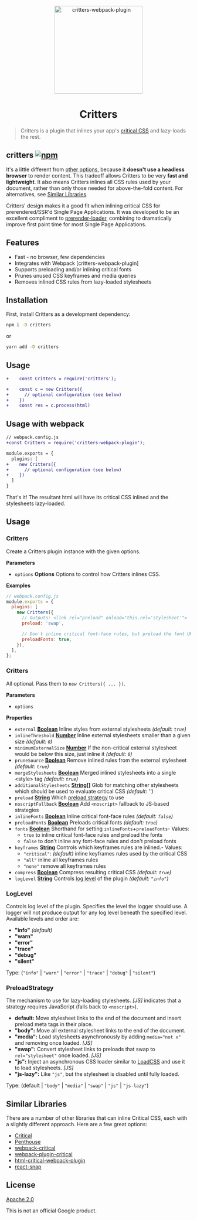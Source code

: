 <p align="center">
  <img src="https://i.imgur.com/J0jv1Sz.png" width="240" height="240" alt="critters-webpack-plugin">
  <h1 align="center">Critters</h1>
</p>

> Critters is a plugin that inlines your app's [critical CSS] and lazy-loads the rest.

## critters [![npm](https://img.shields.io/npm/v/critters-webpack-plugin.svg?style=flat)](https://www.npmjs.org/package/critters)

It's a little different from [other options](#similar-libraries), because it **doesn't use a headless browser** to render content. This tradeoff allows Critters to be very **fast and lightweight**. It also means Critters inlines all CSS rules used by your document, rather than only those needed for above-the-fold content. For alternatives, see [Similar Libraries](#similar-libraries).

Critters' design makes it a good fit when inlining critical CSS for prerendered/SSR'd Single Page Applications. It was developed to be an excellent compliment to [prerender-loader](https://github.com/GoogleChromeLabs/prerender-loader), combining to dramatically improve first paint time for most Single Page Applications.

## Features

- Fast - no browser, few dependencies
- Integrates with Webpack [critters-webpack-plugin]
- Supports preloading and/or inlining critical fonts
- Prunes unused CSS keyframes and media queries
- Removes inlined CSS rules from lazy-loaded stylesheets

## Installation

First, install Critters as a development dependency:

```sh
npm i -D critters
```

or

```sh
yarn add -D critters
```

## Usage

```diff
+    const Critters = require('critters');

+    const c = new Critters({
+      // optional configuration (see below)
+    })
+    const res = c.process(html)
```

## Usage with webpack

```diff
// webpack.config.js
+const Critters = require('critters-webpack-plugin');

module.exports = {
  plugins: [
+    new Critters({
+      // optional configuration (see below)
+    })
  ]
}
```

That's it! The resultant html will have its critical CSS inlined and the stylesheets lazy-loaded.

## Usage

<!-- Generated by documentation.js. Update this documentation by updating the source code. -->

### Critters

Create a Critters plugin instance with the given options.

**Parameters**

- `options` **Options** Options to control how Critters inlines CSS.

**Examples**

```javascript
// webpack.config.js
module.exports = {
  plugins: [
    new Critters({
      // Outputs: <link rel="preload" onload="this.rel='stylesheet'">
      preload: 'swap',

      // Don't inline critical font-face rules, but preload the font URLs:
      preloadFonts: true,
    }),
  ],
};
```

### Critters

All optional. Pass them to `new Critters({ ... })`.

**Parameters**

- `options`

**Properties**

- `external` **[Boolean](https://developer.mozilla.org/docs/Web/JavaScript/Reference/Global_Objects/Boolean)** Inline styles from external stylesheets _(default: `true`)_
- `inlineThreshold` **[Number](https://developer.mozilla.org/docs/Web/JavaScript/Reference/Global_Objects/Number)** Inline external stylesheets smaller than a given size _(default: `0`)_
- `minimumExternalSize` **[Number](https://developer.mozilla.org/docs/Web/JavaScript/Reference/Global_Objects/Number)** If the non-critical external stylesheet would be below this size, just inline it _(default: `0`)_
- `pruneSource` **[Boolean](https://developer.mozilla.org/docs/Web/JavaScript/Reference/Global_Objects/Boolean)** Remove inlined rules from the external stylesheet _(default: `true`)_
- `mergeStylesheets` **[Boolean](https://developer.mozilla.org/docs/Web/JavaScript/Reference/Global_Objects/Boolean)** Merged inlined stylesheets into a
  single \<style\> tag _(default: `true`)_
- `additionalStylesheets` **[String[]](https://developer.mozilla.org/docs/Web/JavaScript/Reference/Global_Objects/String)** Glob for matching other stylesheets which should be used to evaluate critical CSS _(default: '')_
- `preload` **[String](https://developer.mozilla.org/docs/Web/JavaScript/Reference/Global_Objects/String)** Which [preload strategy](#preloadstrategy) to use
- `noscriptFallback` **[Boolean](https://developer.mozilla.org/docs/Web/JavaScript/Reference/Global_Objects/Boolean)** Add `<noscript>` fallback to JS-based strategies
- `inlineFonts` **[Boolean](https://developer.mozilla.org/docs/Web/JavaScript/Reference/Global_Objects/Boolean)** Inline critical font-face rules _(default: `false`)_
- `preloadFonts` **[Boolean](https://developer.mozilla.org/docs/Web/JavaScript/Reference/Global_Objects/Boolean)** Preloads critical fonts _(default: `true`)_
- `fonts` **[Boolean](https://developer.mozilla.org/docs/Web/JavaScript/Reference/Global_Objects/Boolean)** Shorthand for setting `inlineFonts`+`preloadFonts`- Values:
  - `true` to inline critical font-face rules and preload the fonts
  - `false` to don't inline any font-face rules and don't preload fonts
- `keyframes` **[String](https://developer.mozilla.org/docs/Web/JavaScript/Reference/Global_Objects/String)** Controls which keyframes rules are inlined.- Values:
  - `"critical"`: _(default)_ inline keyframes rules used by the critical CSS
  - `"all"` inline all keyframes rules
  - `"none"` remove all keyframes rules
- `compress` **[Boolean](https://developer.mozilla.org/docs/Web/JavaScript/Reference/Global_Objects/Boolean)** Compress resulting critical CSS _(default: `true`)_
- `logLevel` **[String](https://developer.mozilla.org/docs/Web/JavaScript/Reference/Global_Objects/String)** Controls [log level](#loglevel) of the plugin _(default: `"info"`)_

### LogLevel

Controls log level of the plugin. Specifies the level the logger should use. A logger will
not produce output for any log level beneath the specified level. Available levels and order
are:

- **"info"** _(default)_
- **"warn"**
- **"error"**
- **"trace"**
- **"debug"**
- **"silent"**

Type: (`"info"` \| `"warn"` \| `"error"` \| `"trace"` \| `"debug"` \| `"silent"`)

### PreloadStrategy

The mechanism to use for lazy-loading stylesheets.
_[JS]_ indicates that a strategy requires JavaScript (falls back to `<noscript>`).

- **default:** Move stylesheet links to the end of the document and insert preload meta tags in their place.
- **"body":** Move all external stylesheet links to the end of the document.
- **"media":** Load stylesheets asynchronously by adding `media="not x"` and removing once loaded. _[JS]_
- **"swap":** Convert stylesheet links to preloads that swap to `rel="stylesheet"` once loaded. _[JS]_
- **"js":** Inject an asynchronous CSS loader similar to [LoadCSS](https://github.com/filamentgroup/loadCSS) and use it to load stylesheets. _[JS]_
- **"js-lazy":** Like `"js"`, but the stylesheet is disabled until fully loaded.

Type: (default | `"body"` \| `"media"` \| `"swap"` \| `"js"` \| `"js-lazy"`)

## Similar Libraries

There are a number of other libraries that can inline Critical CSS, each with a slightly different approach. Here are a few great options:

- [Critical](https://github.com/addyosmani/critical)
- [Penthouse](https://github.com/pocketjoso/penthouse)
- [webpack-critical](https://github.com/lukeed/webpack-critical)
- [webpack-plugin-critical](https://github.com/nrwl/webpack-plugin-critical)
- [html-critical-webpack-plugin](https://github.com/anthonygore/html-critical-webpack-plugin)
- [react-snap](https://github.com/stereobooster/react-snap)

## License

[Apache 2.0](LICENSE)

This is not an official Google product.

[critical css]: https://www.smashingmagazine.com/2015/08/understanding-critical-css/
[html-webpack-plugin]: https://github.com/jantimon/html-webpack-plugin
